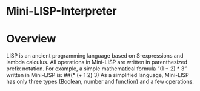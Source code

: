 # Mini-LISP-Interpreter

# Overview
LISP is an ancient programming language based on S-expressions and lambda calculus.
All operations in Mini-LISP are written in parenthesized prefix notation. For example, a
simple mathematical formula “(1 + 2) * 3” written in Mini-LISP is:
##(* (+ 1 2) 3)
As a simplified language, Mini-LISP has only three types (Boolean, number and function)
and a few operations.
